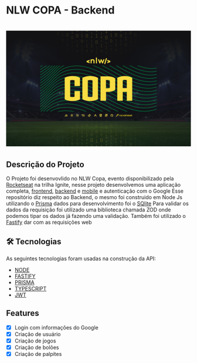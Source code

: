 # NLW COPA - Backend

<h1 align="center">
    <img alt="NLW" title="NLW Copa" src="./assets/Wallpaper - 1400x900.png" />
</h1>

## Descrição do Projeto
O Projeto foi desenvovlido no NLW Copa, evento disponibilizado pela [Rocketseat](https://lp.rocketseat.com.br/nlw) na trilha Ignite, nesse projeto desenvolvemos uma aplicação completa, [frontend](https://github.com/felippepg/nlw_copa_frontend), [backend](https://github.com/felippepg/nlw_copa_backend) e [mobile](https://github.com/felippepg/nlw_copa_mobile) e autenticação com o Google
Esse repositório diz respeito ao Backend, o mesmo foi construido em Node Js utilizando o [Prisma](https://www.prisma.io) dados para desenvolvimento foi o [SQlite](https://www.sqlite.org/index.html)
Para validar os dados da requisição foi utilizado uma biblioteca chamada ZOD onde podemos tipar os dados já fazendo uma validação.
Também foi utilizado o [Fastify](https://www.fastify.io/) dar com as requisições web


## 🛠 Tecnologias

As seguintes tecnologias foram usadas na construção da API:

- [NODE](https://nodejs.org/en/)
- [FASTIFY](https://www.fastify.io/)
- [PRISMA](https://www.prisma.io/)
- [TYPESCRIPT](https://www.typescriptlang.org/)
- [JWT](https://jwt.io/)

## Features

- [x] Login com informações do Google
- [x] Criação de usuário
- [x] Criação de jogos 
- [x] Criação de bolões
- [x] Criação de palpites
